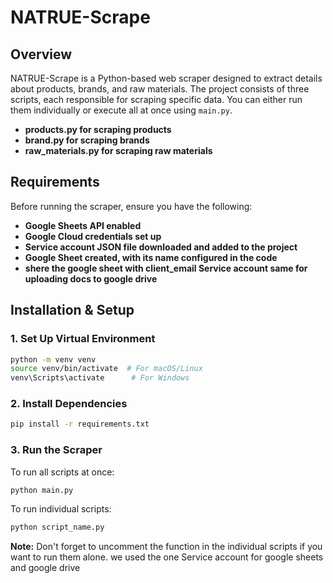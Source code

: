 # NATRUE-Scrape

## Overview
NATRUE-Scrape is a Python-based web scraper designed to extract details about products, brands, and raw materials. The project consists of three scripts, each responsible for scraping specific data. You can either run them individually or execute all at once using `main.py`.

- **products.py for scraping products**
- **brand.py for scraping brands**
- **raw_materials.py for scraping raw materials**

## Requirements
Before running the scraper, ensure you have the following:
- **Google Sheets API enabled**
- **Google Cloud credentials set up**
- **Service account JSON file downloaded and added to the project**
- **Google Sheet created, with its name configured in the code**
- **shere the google sheet with client_email Service account same for uploading docs to google drive**

## Installation & Setup

### 1. Set Up Virtual Environment
```sh
python -m venv venv
source venv/bin/activate  # For macOS/Linux
venv\Scripts\activate      # For Windows
```

### 2. Install Dependencies
```sh
pip install -r requirements.txt
```

### 3. Run the Scraper
To run all scripts at once:
```sh
python main.py
```
To run individual scripts:
```sh
python script_name.py
```

**Note:** Don't forget to uncomment the function in the individual scripts if you want to run them alone.
          we used the one Service account for google sheets and google drive
 


